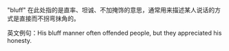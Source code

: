 "bluff" 在此处指的是直率、坦诚、不加掩饰的意思，通常用来描述某人说话的方式是直接而不拐弯抹角的。

英文例句：His bluff manner often offended people, but they appreciated his honesty.